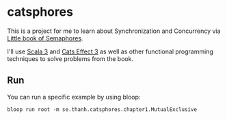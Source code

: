 # catsphores

This is a project for me to learn about Synchronization and Concurrency via [Little book of Semaphores](https://www.greenteapress.com/semaphores/LittleBookOfSemaphores.pdf).

I'll use [Scala 3](https://www.scala-lang.org/download/scala3.html) and [Cats Effect 3](https://typelevel.org/cats-effect/) as well as other functional programming techniques to solve problems from the book.


## Run

You can run a specific example by using bloop:

```Scala3
bloop run root -m se.thanh.catsphores.chapter1.MutualExclusive
```
